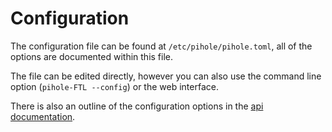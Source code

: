# Configuration

The configuration file can be found at `/etc/pihole/pihole.toml`, all of the options are documented within this file.

The file can be edited directly, however you can also use the command line option (`pihole-FTL --config`) or the web interface.

There is also an outline of the configuration options in the [api documentation](../api/index.md#accessing-the-api-documentation).
